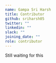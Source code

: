 ```yaml
---
name: Gampa Sri Harsh
title: Contributor
github: sriharsh05
twitter: ""
linkedin: ""
slack: ""
joining_date: ""
role: contributor
---
```


Still waiting for this
